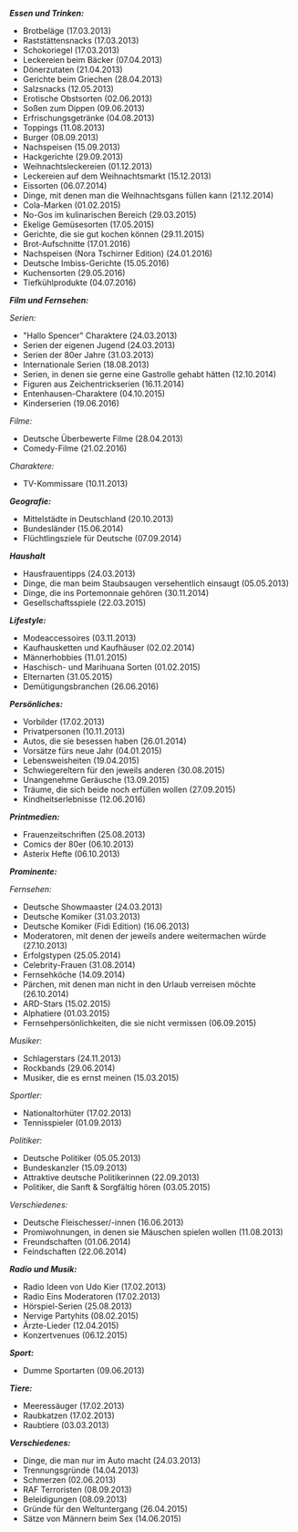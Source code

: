 ***Essen und Trinken:***
- Brotbeläge (17.03.2013)
- Raststättensnacks (17.03.2013)
- Schokoriegel (17.03.2013)
- Leckereien beim Bäcker (07.04.2013)
- Dönerzutaten (21.04.2013)
- Gerichte beim Griechen (28.04.2013)
- Salzsnacks (12.05.2013)
- Erotische Obstsorten (02.06.2013)
- Soßen zum Dippen (09.06.2013)
- Erfrischungsgetränke (04.08.2013)
- Toppings (11.08.2013)
- Burger (08.09.2013)
- Nachspeisen (15.09.2013)
- Hackgerichte (29.09.2013)
- Weihnachtsleckereien (01.12.2013)
- Leckereien auf dem Weihnachtsmarkt (15.12.2013)
- Eissorten (06.07.2014)
- Dinge, mit denen man die Weihnachtsgans füllen kann (21.12.2014)
- Cola-Marken (01.02.2015)
- No-Gos im kulinarischen Bereich (29.03.2015)
- Ekelige Gemüsesorten (17.05.2015)
- Gerichte, die sie gut kochen können (29.11.2015)
- Brot-Aufschnitte (17.01.2016)
- Nachspeisen (Nora Tschirner Edition) (24.01.2016)
- Deutsche Imbiss-Gerichte (15.05.2016)
- Kuchensorten (29.05.2016)
- Tiefkühlprodukte (04.07.2016)

***Film und Fernsehen:***

*Serien:*
- "Hallo Spencer" Charaktere (24.03.2013)
- Serien der eigenen Jugend (24.03.2013)
- Serien der 80er Jahre (31.03.2013)
- Internationale Serien (18.08.2013)
- Serien, in denen sie gerne eine Gastrolle gehabt hätten (12.10.2014)
- Figuren aus Zeichentrickserien (16.11.2014)
- Entenhausen-Charaktere (04.10.2015)
- Kinderserien (19.06.2016)

*Filme:*
- Deutsche Überbewerte Filme (28.04.2013)
- Comedy-Filme (21.02.2016)

*Charaktere:*
- TV-Kommissare (10.11.2013)

***Geografie:***
- Mittelstädte in Deutschland (20.10.2013)
- Bundesländer (15.06.2014)
- Flüchtlingsziele für Deutsche (07.09.2014)

***Haushalt***
- Hausfrauentipps (24.03.2013)
- Dinge, die man beim Staubsaugen versehentlich einsaugt (05.05.2013)
- Dinge, die ins Portemonnaie gehören (30.11.2014)
- Gesellschaftsspiele (22.03.2015)

***Lifestyle:***
- Modeaccessoires (03.11.2013)
- Kaufhausketten und Kaufhäuser (02.02.2014)
- Männerhobbies (11.01.2015)
- Haschisch- und Marihuana Sorten (01.02.2015)
- Elternarten (31.05.2015)
- Demütigungsbranchen (26.06.2016)

***Persönliches:***
- Vorbilder (17.02.2013)
- Privatpersonen (10.11.2013)
- Autos, die sie besessen haben (26.01.2014)
- Vorsätze fürs neue Jahr (04.01.2015)
- Lebensweisheiten (19.04.2015)
- Schwiegereltern für den jeweils anderen (30.08.2015)
- Unangenehme Geräusche (13.09.2015)
- Träume, die sich beide noch erfüllen wollen (27.09.2015)
- Kindheitserlebnisse (12.06.2016)

***Printmedien:***
- Frauenzeitschriften (25.08.2013)
- Comics der 80er (06.10.2013)
- Asterix Hefte (06.10.2013)
  
***Prominente:***  

*Fernsehen:*  
- Deutsche Showmaaster (24.03.2013)
- Deutsche Komiker (31.03.2013)
- Deutsche Komiker (Fidi Edition) (16.06.2013)
- Moderatoren, mit denen der jeweils andere weitermachen würde (27.10.2013)
- Erfolgstypen (25.05.2014)
- Celebrity-Frauen (31.08.2014)
- Fernsehköche (14.09.2014)
- Pärchen, mit denen man nicht in den Urlaub verreisen möchte (26.10.2014)
- ARD-Stars (15.02.2015)
- Alphatiere (01.03.2015)
- Fernsehpersönlichkeiten, die sie nicht vermissen (06.09.2015)

*Musiker:*
- Schlagerstars (24.11.2013)
- Rockbands (29.06.2014)
- Musiker, die es ernst meinen (15.03.2015)

*Sportler:*  
- Nationaltorhüter (17.02.2013)
- Tennisspieler (01.09.2013)

*Politiker:*  
- Deutsche Politiker (05.05.2013)
- Bundeskanzler (15.09.2013)
- Attraktive deutsche Politikerinnen (22.09.2013)
- Politiker, die Sanft & Sorgfältig hören (03.05.2015)

*Verschiedenes:*
- Deutsche Fleischesser/-innen (16.06.2013)
- Promiwohnungen, in denen sie Mäuschen spielen wollen (11.08.2013)
- Freundschaften (01.06.2014)
- Feindschaften (22.06.2014)

***Radio und Musik:***
- Radio Ideen von Udo Kier (17.02.2013)
- Radio Eins Moderatoren (17.02.2013)
- Hörspiel-Serien (25.08.2013)
- Nervige Partyhits (08.02.2015)
- Ärzte-Lieder (12.04.2015)
- Konzertvenues (06.12.2015)
  
***Sport:***
- Dumme Sportarten (09.06.2013)
  
***Tiere:***
- Meeressäuger (17.02.2013)
- Raubkatzen (17.02.2013)
- Raubtiere (03.03.2013)

***Verschiedenes:***
- Dinge, die man nur im Auto macht (24.03.2013)
- Trennungsgründe (14.04.2013)
- Schmerzen (02.06.2013)
- RAF Terroristen (08.09.2013)
- Beleidigungen (08.09.2013)
- Gründe für den Weltuntergang (26.04.2015)
- Sätze von Männern beim Sex (14.06.2015)


